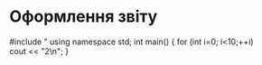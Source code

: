 # Оформлення звіту
#include <iostream>"
using namespace std;
int main()
{
  for (int i=0; i<10;++i)  
      cout  << "2\n"; 
      }
  
